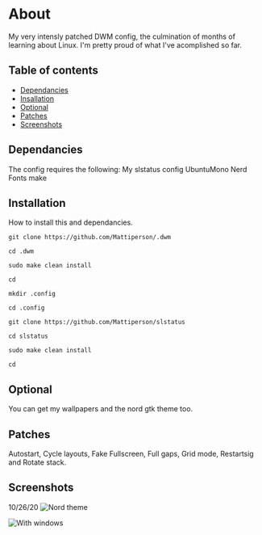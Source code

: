 # About
My very intensly patched DWM config, the culmination of months of learning about Linux. I'm pretty proud of what I've acomplished so far.

## Table of contents
* [Dependancies](#Dependancies)
* [Insallation](#Installation)
* [Optional](#Optional)
* [Patches](#Patches)
* [Screenshots](#Screenshots)

## Dependancies
The config requires the following:
My slstatus config
UbuntuMono Nerd Fonts
make

	
## Installation
How to install this and dependancies.
```
git clone https://github.com/Mattiperson/.dwm

cd .dwm

sudo make clean install

cd

mkdir .config

cd .config

git clone https://github.com/Mattiperson/slstatus

cd slstatus

sudo make clean install

cd

```

## Optional
You can get my wallpapers and the nord gtk theme too.

## Patches
Autostart, Cycle layouts, Fake Fullscreen, Full gaps, Grid mode, Restartsig and Rotate stack.

## Screenshots
10/26/20
![Nord theme](https://i.imgur.com/ZTrx3yT.png)

![With windows](https://i.imgur.com/2sEzZgh.png)
